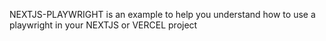 NEXTJS-PLAYWRIGHT is an example to help you understand how to use a playwright in your NEXTJS or VERCEL project

